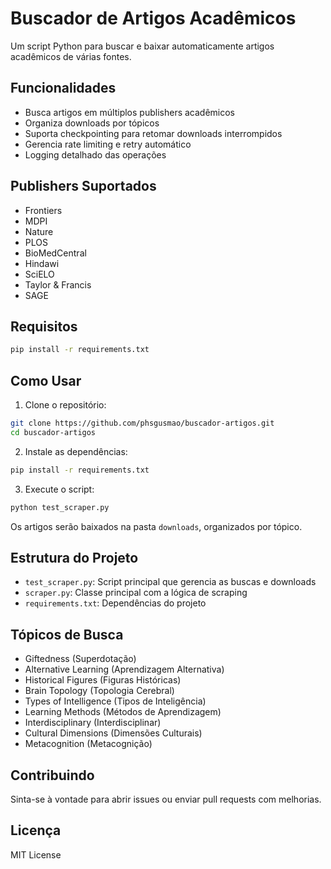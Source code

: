 # Buscador de Artigos Acadêmicos

Um script Python para buscar e baixar automaticamente artigos acadêmicos de várias fontes.

## Funcionalidades

- Busca artigos em múltiplos publishers acadêmicos
- Organiza downloads por tópicos
- Suporta checkpointing para retomar downloads interrompidos
- Gerencia rate limiting e retry automático
- Logging detalhado das operações

## Publishers Suportados

- Frontiers
- MDPI
- Nature
- PLOS
- BioMedCentral
- Hindawi
- SciELO
- Taylor & Francis
- SAGE

## Requisitos

```bash
pip install -r requirements.txt
```

## Como Usar

1. Clone o repositório:
```bash
git clone https://github.com/phsgusmao/buscador-artigos.git
cd buscador-artigos
```

2. Instale as dependências:
```bash
pip install -r requirements.txt
```

3. Execute o script:
```bash
python test_scraper.py
```

Os artigos serão baixados na pasta `downloads`, organizados por tópico.

## Estrutura do Projeto

- `test_scraper.py`: Script principal que gerencia as buscas e downloads
- `scraper.py`: Classe principal com a lógica de scraping
- `requirements.txt`: Dependências do projeto

## Tópicos de Busca

- Giftedness (Superdotação)
- Alternative Learning (Aprendizagem Alternativa)
- Historical Figures (Figuras Históricas)
- Brain Topology (Topologia Cerebral)
- Types of Intelligence (Tipos de Inteligência)
- Learning Methods (Métodos de Aprendizagem)
- Interdisciplinary (Interdisciplinar)
- Cultural Dimensions (Dimensões Culturais)
- Metacognition (Metacognição)

## Contribuindo

Sinta-se à vontade para abrir issues ou enviar pull requests com melhorias.

## Licença

MIT License 